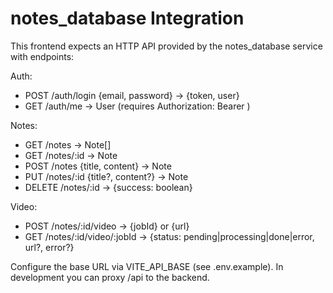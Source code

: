 # notes_database Integration

This frontend expects an HTTP API provided by the notes_database service with endpoints:

Auth:
- POST /auth/login {email, password} -> {token, user}
- GET /auth/me -> User (requires Authorization: Bearer <token>)

Notes:
- GET /notes -> Note[]
- GET /notes/:id -> Note
- POST /notes {title, content} -> Note
- PUT /notes/:id {title?, content?} -> Note
- DELETE /notes/:id -> {success: boolean}

Video:
- POST /notes/:id/video -> {jobId} or {url}
- GET /notes/:id/video/:jobId -> {status: pending|processing|done|error, url?, error?}

Configure the base URL via VITE_API_BASE (see .env.example). In development you can proxy /api to the backend.
